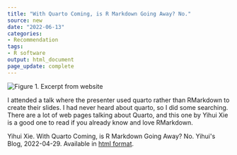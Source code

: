 ```yaml
---
title: "With Quarto Coming, is R Markdown Going Away? No."
source: new
date: "2022-06-13"
categories:
- Recommendation
tags:
- R software
output: html_document
page_update: complete
---
```


![Figure 1. Excerpt from website](http://www.pmean.com/new-images/22/with-quarto-coming-01.png)

<div class="notes">

I attended a talk where the presenter used quarto rather than RMarkdown to create their slides. I had never heard about quarto, so I did some searching. There are a lot of web pages talking about Quarto, and this one by Yihui Xie is a good one to read if you already know and love RMarkdown.

Yihui Xie. With Quarto Coming, is R Markdown Going Away? No. Yihui's Blog, 2022-04-29. Available in [html format][xie1].

[xie1]: https://yihui.org/en/2022/04/quarto-r-markdown/

</div>
